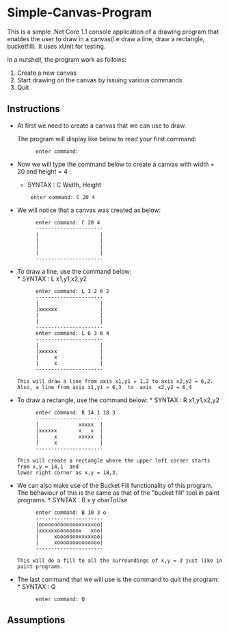 # Simple-Canvas-Program
This is a simple .Net Core 1.1 console application of a drawing program that enables the user to draw
in a canvas(i.e draw a line, draw a rectangle, bucketfill). It uses xUnit for testing.

In a nutshell, the program work as follows:
 1. Create a new canvas
 2. Start drawing on the canvas by issuing various commands
 3. Quit
 
## Instructions 
* At first we need to create a canvas that we can use to draw. 

  The program will display like below to read your first command:
  
            enter command:
  
* Now we will type the command below to create a canvas with width = 20 and height = 4 :
     * SYNTAX :  C Width, Height
            
            enter command: C 20 4
     
     
      
     
* We will notice that a canvas was created as below:

            enter command: C 20 4
            ----------------------
            |                    |
            |                    |
            |                    |
            |                    |
            ----------------------
* To draw a line, use the command below:  
      * SYNTAX : L x1,y1,x2,y2
      
            enter command: L 1 2 6 2
            ----------------------
            |                    |
            |xxxxxx              |
            |                    |
            |                    |
            ----------------------
            enter command: L 6 3 6 4
            ----------------------
            |                    |
            |xxxxxx              |
            |     x              |
            |     x              |
            ----------------------
      
      This will draw a line from axis x1,y1 = 1,2 to axis x2,y2 = 6,2.
      Also, a line from axis x1,y1 = 6,3  to  axis  x2,y2 = 6,4
    
* To draw a rectangle, use the command below:
       * SYNTAX : R x1,y1,x2,y2

            enter command: R 14 1 18 3
            ----------------------
            |             xxxxx  |
            |xxxxxx       x   x  |
            |     x       xxxxx  |
            |     x              |
            ----------------------
            
      This will create a rectangle where the upper left corner starts from x,y = 14,1  and 
      lower right corner as x,y = 18,3.
      
* We can also make use of the Bucket Fill functionality of this program.  The behaviour of this is the same as that of the "bucket fill" tool in paint
  programs.
        * SYNTAX : B x y charToUse
        
            enter command: B 10 3 o
            ----------------------
            |oooooooooooooxxxxxoo|
            |xxxxxxooooooox   xoo|
            |     xoooooooxxxxxoo|
            |     xoooooooooooooo|
            ----------------------
            
      This will do a fill to all the surroundings of x,y = 3 just like in paint programs.
      
* The last command that we will use is the command to quit the program:
      * SYNTAX : Q
      
            enter command: Q
            
            
## Assumptions
